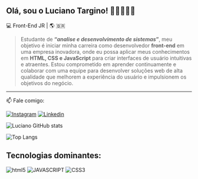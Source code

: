 ## Olá, sou o Luciano Targino! 👨🏾‍🚀👊🏾

💻 Front-End JR | 🌎 🇧🇷

>Estudante de <b><q><i>analise e desenvolvimento de sistemas</i></q></b>, meu objetivo é iniciar minha carreira como desenvolvedor <b>front-end</b> em uma empresa inovadora, onde eu possa aplicar meus conhecimentos em <b>HTML, CSS e JavaScript</b> para criar interfaces de usuário intuitivas e atraentes. Estou comprometido em aprender continuamente e colaborar com uma equipe para desenvolver soluções web de alta qualidade que melhorem a experiência do usuário e impulsionem os objetivos do negócio.
<hr>

 📫 Fale comigo:

[![Instagram](https://img.shields.io/badge/Instagram-E4405F?style=for-the-badge&logo=instagram&logoColor=white)](https://www.instagram.com/lucianotarg/)
[![Linkedin](https://img.shields.io/badge/LinkedIn-0077B5?style=for-the-badge&logo=linkedin&logoColor=white)](https://www.linkedin.com/in/luciano-t-435306294/?originalSubdomain=br)

![Luciano GitHub stats](https://github-readme-stats.vercel.app/api?username=lucianotargino&show_icons=true&theme=swift) 

![Top Langs](https://github-readme-stats.vercel.app/api/top-langs/?username=lucianotargino&hide_progress=true)

## Tecnologias dominantes:

<div style = "display: inline_block">
<img aling = "center" alt="html5" src=https://img.shields.io/badge/HTML-239120?style=for-the-badge&logo=html5&logoColor=white "display: inline_block">
<img aling ="center" alt="JAVASCRIPT" src=https://img.shields.io/badge/JavaScript-F7DF1E?style=for-the-badge&logo=javascript&logoColor=black "display: inline_block" /> <img aling="center" alt="CSS3" src=https://img.shields.io/badge/CSS3-1572B6?style=for-the-badge&logo=css3&logoColor=white "display: inline_block" /> <img aling="center" alt="" src=https://img.shields.io/badge/Python-14354C?style=for-the-badge&logo=python&logoColor=white />

</div><br/>

[def]: https://img.shields.io/badge/Instagram-E4405F?style=for-the-badge&logo=instagram&logoColor=white

<div align="center">
  
</div>

